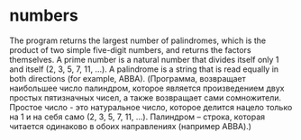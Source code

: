 # numbers
The program returns the largest number of palindromes, which is the product of two simple five-digit numbers, and returns the factors themselves.
A prime number is a natural number that divides itself only 1 and itself (2, 3, 5, 7, 11, ...).
A palindrome is a string that is read equally in both directions (for example, ABBA).
(Программа, возвращает наибольшее число палиндром, которое является произведением двух простых пятизначных чисел, а также возвращает сами сомножители.
Простое число - это натуральное число, которое делится нацело только на 1 и на себя само (2, 3, 5, 7, 11, …).
Палиндром – строка, которая читается одинаково в обоих направлениях (например ABBA).)
